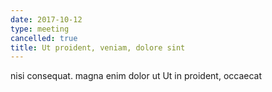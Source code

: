 ```yaml
---
date: 2017-10-12
type: meeting
cancelled: true
title: Ut proident, veniam, dolore sint
---
```

nisi consequat. magna enim dolor ut Ut in proident, occaecat